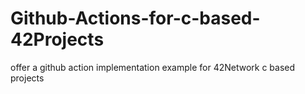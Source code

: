 # Github-Actions-for-c-based-42Projects
offer a github action implementation example for 42Network c based projects
